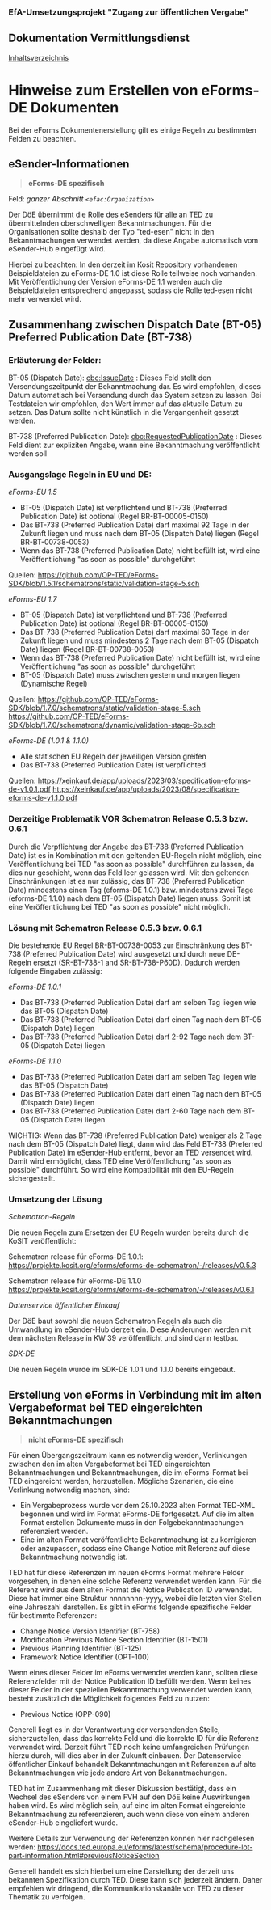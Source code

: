 ### EfA-Umsetzungsprojekt "Zugang zur öffentlichen Vergabe"
## Dokumentation Vermittlungsdienst
[Inhaltsverzeichnis](/documentation/documentation.md)
<br>

# Hinweise zum Erstellen von eForms-DE Dokumenten

Bei der eForms Dokumentenerstellung gilt es einige Regeln zu bestimmten Felden zu beachten.

## eSender-Informationen
>**eForms-DE spezifisch**

Feld: *ganzer Abschnitt ```<efac:Organization>```*

Der DöE übernimmt die Rolle des eSenders für alle an TED zu übermittelnden oberschwelligen Bekanntmachungen. Für die Organisationen sollte deshalb der Typ "ted-esen" nicht in den Bekanntmachungen verwendet werden, da diese Angabe automatisch vom eSender-Hub eingefügt wird.

Hierbei zu beachten: In den derzeit im Kosit Repository vorhandenen Beispieldateien zu eForms-DE 1.0 ist diese Rolle teilweise noch vorhanden. Mit Veröffentlichung der Version eForms-DE 1.1 werden auch die Beispieldateien entsprechend angepasst, sodass die Rolle ted-esen nicht mehr verwendet wird. 
<br>

## Zusammenhang zwischen Dispatch Date (BT-05) Preferred Publication Date (BT-738)

### Erläuterung der Felder:

BT-05 (Dispatch Date): <cbc:IssueDate> : Dieses Feld stellt den Versendungszeitpunkt der Bekanntmachung dar. Es wird empfohlen, dieses Datum automatisch bei Versendung durch das System setzen zu lassen. Bei Testdateien wir empfohlen, den Wert immer auf das aktuelle Datum zu setzen. Das Datum sollte nicht künstlich in die Vergangenheit gesetzt werden. 

BT-738 (Preferred Publication Date): <cbc:RequestedPublicationDate> : Dieses Feld dient zur expliziten Angabe, wann eine Bekanntmachung veröffentlicht werden soll


### Ausgangslage Regeln in EU und DE:

_eForms-EU 1.5_

- BT-05 (Dispatch Date) ist verpflichtend und BT-738 (Preferred Publication Date) ist optional (Regel BR-BT-00005-0150)
- Das BT-738 (Preferred Publication Date) darf maximal 92 Tage in der Zukunft liegen und muss nach dem BT-05 (Dispatch Date) liegen (Regel BR-BT-00738-0053)
- Wenn das BT-738 (Preferred Publication Date) nicht befüllt ist, wird eine Veröffentlichung "as soon as possible" durchgeführt

Quellen:
https://github.com/OP-TED/eForms-SDK/blob/1.5.1/schematrons/static/validation-stage-5.sch

_eForms-EU 1.7_

- BT-05 (Dispatch Date) ist verpflichtend und BT-738 (Preferred Publication Date) ist optional (Regel BR-BT-00005-0150)
- Das BT-738 (Preferred Publication Date) darf maximal 60 Tage in der Zukunft liegen und muss mindestens 2 Tage nach dem BT-05 (Dispatch Date) liegen (Regel BR-BT-00738-0053)
- Wenn das BT-738 (Preferred Publication Date) nicht befüllt ist, wird eine Veröffentlichung "as soon as possible" durchgeführt
- BT-05 (Dispatch Date) muss zwischen gestern und morgen liegen (Dynamische Regel)

Quellen:
https://github.com/OP-TED/eForms-SDK/blob/1.7.0/schematrons/static/validation-stage-5.sch
https://github.com/OP-TED/eForms-SDK/blob/1.7.0/schematrons/dynamic/validation-stage-6b.sch

_eForms-DE (1.0.1 & 1.1.0)_

- Alle statischen EU Regeln der jeweiligen Version greifen
- Das BT-738 (Preferred Publication Date) ist verpflichted

Quellen: https://xeinkauf.de/app/uploads/2023/03/specification-eforms-de-v1.0.1.pdf
https://xeinkauf.de/app/uploads/2023/08/specification-eforms-de-v1.1.0.pdf

### Derzeitige Problematik VOR Schematron Release 0.5.3 bzw. 0.6.1

Durch die Verpflichtung der Angabe des BT-738 (Preferred Publication Date) ist es in Kombination mit den geltenden EU-Regeln nicht möglich, eine Veröffentlichung bei TED "as soon as possible" durchführen zu lassen, da dies nur geschieht, wenn das Feld leer gelassen wird. Mit den geltenden Einschränkungen ist es nur zulässig, das BT-738 (Preferred Publication Date) mindestens einen Tag (eforms-DE 1.0.1) bzw. mindestens zwei Tage (eforms-DE 1.1.0) nach dem BT-05 (Dispatch Date) liegen muss. Somit ist eine Veröffentlichung bei TED "as soon as possible" nicht möglich.


### Lösung mit Schematron Release 0.5.3 bzw. 0.6.1

Die bestehende EU Regel BR-BT-00738-0053 zur Einschränkung des BT-738 (Preferred Publication Date) wird ausgesetzt und durch neue DE-Regeln ersetzt (SR-BT-738-1 and SR-BT-738-P60D). Dadurch werden folgende Eingaben zulässig:

_eForms-DE 1.0.1_
- Das BT-738 (Preferred Publication Date) darf am selben Tag liegen wie das BT-05 (Dispatch Date)
- Das BT-738 (Preferred Publication Date) darf einen Tag nach dem BT-05 (Dispatch Date) liegen
- Das BT-738 (Preferred Publication Date) darf 2-92 Tage nach dem BT-05 (Dispatch Date) liegen

_eForms-DE 1.1.0_

- Das BT-738 (Preferred Publication Date) darf am selben Tag liegen wie das BT-05 (Dispatch Date)
- Das BT-738 (Preferred Publication Date) darf einen Tag nach dem BT-05 (Dispatch Date) liegen
- Das BT-738 (Preferred Publication Date) darf 2-60 Tage nach dem BT-05 (Dispatch Date) liegen

WICHTIG: Wenn das BT-738 (Preferred Publication Date) weniger als 2 Tage nach dem BT-05 (Dispatch Date) liegt, dann wird das Feld BT-738 (Preferred Publication Date) im eSender-Hub entfernt, bevor an TED versendet wird. Damit wird ermöglicht, dass TED eine Veröffentlichung "as soon as possible" durchführt. So wird eine Kompatibilität mit den EU-Regeln sichergestellt.

### Umsetzung der Lösung

_Schematron-Regeln_

Die neuen Regeln zum Ersetzen der EU Regeln wurden bereits durch die KoSIT veröffentlicht:

Schematron release für eForms-DE 1.0.1:
https://projekte.kosit.org/eforms/eforms-de-schematron/-/releases/v0.5.3

Schematron release für eForms-DE 1.1.0
https://projekte.kosit.org/eforms/eforms-de-schematron/-/releases/v0.6.1


_Datenservice öffentlicher Einkauf_

Der DöE baut sowohl die neuen Schematron Regeln als auch die Umwandlung im eSender-Hub derzeit ein. Diese Änderungen werden mit dem nächsten Release in KW 39 veröffentlicht und sind dann testbar. 

_SDK-DE_

Die neuen Regeln wurde im SDK-DE 1.0.1 und 1.1.0 bereits eingebaut. 

## Erstellung von eForms in Verbindung mit im alten Vergabeformat bei TED eingereichten Bekanntmachungen
>**nicht eForms-DE spezifisch**

Für einen Übergangszeitraum kann es notwendig werden, Verlinkungen zwischen den im alten Vergabeformat bei TED eingereichten Bekanntmachungen und Bekanntmachungen, die im eForms-Format bei TED eingereicht werden, herzustellen. Mögliche Szenarien, die eine Verlinkung notwendig machen, sind:
- Ein Vergabeprozess wurde vor dem 25.10.2023 alten Format TED-XML begonnen und wird im Format eForms-DE fortgesetzt. Auf die im alten Format erstellen Dokumente muss in den Folgebekanntmachungen referenziert werden.
- Eine im alten Format veröffentlichte Bekanntmachung ist zu korrigieren oder anzupassen, sodass eine Change Notice mit Referenz auf diese Bekanntmachung notwendig ist.

TED hat für diese Referenzen im neuen eForms Format mehrere Felder vorgesehen, in denen eine solche Referenz verwendet werden kann. Für die Referenz wird aus dem alten Format die Notice Publication ID verwendet. Diese hat immer eine Struktur nnnnnnnn-yyyy, wobei die letzten vier Stellen eine Jahreszahl darstellen. Es gibt in eForms folgende spezifische Felder für bestimmte Referenzen: 

- Change Notice Version Identifier (BT-758)
- Modification Previous Notice Section Identifier (BT-1501)
- Previous Planning Identifier (BT-125)
- Framework Notice Identifier (OPT-100)

Wenn eines dieser Felder im eForms verwendet werden kann, sollten diese Referenzfelder mit der Notice Publication ID befüllt werden. Wenn keines dieser Felder in der speziellen Bekanntmachung verwendet werden kann, besteht zusätzlich die Möglichkeit folgendes Feld zu nutzen:
- Previous Notice (OPP-090)

Generell liegt es in der Verantwortung der versendenden Stelle, sicherzustellen, dass das korrekte Feld und die korrekte ID für die Referenz verwendet wird. Derzeit führt TED noch keine umfangreichen Prüfungen hierzu durch, will dies aber in der Zukunft einbauen. Der Datenservice öffentlicher Einkauf behandelt Bekanntmachungen mit Referenzen auf alte Bekanntmachungen wie jede andere Art von Bekanntmachungen. 

TED hat im Zusammenhang mit dieser Diskussion bestätigt, dass ein Wechsel des eSenders von einem FVH auf den DöE keine Auswirkungen haben wird. Es wird möglich sein, auf eine im alten Format eingereichte Bekanntmachung zu referenzieren, auch wenn diese von einem anderen eSender-Hub eingeliefert wurde. 

Weitere Details zur Verwendung der Referenzen können hier nachgelesen werden: https://docs.ted.europa.eu/eforms/latest/schema/procedure-lot-part-information.html#previousNoticeSection

Generell handelt es sich hierbei um eine Darstellung der derzeit uns bekannten Spezifikation durch TED. Diese kann sich jederzeit ändern. Daher empfehlen wir dringend, die Kommunikationskanäle von TED zu dieser Thematik zu verfolgen. 
